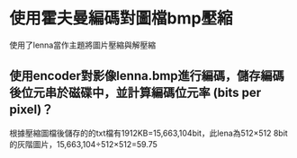 # 使用霍夫曼編碼對圖檔bmp壓縮
使用了lenna當作主題將圖片壓縮與解壓縮
## 使用encoder對影像lenna.bmp進行編碼，儲存編碼後位元串於磁碟中，並計算編碼位元率 (bits per pixel)？
根據壓縮圖檔後儲存的的txt檔有1912KB=15,663,104bit，此lena為512×512 8bit的灰階圖片，15,663,104÷512×512=59.75
